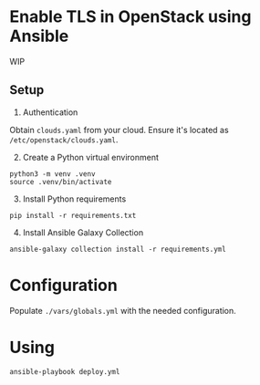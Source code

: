 # Enable TLS in OpenStack using Ansible

WIP

## Setup

1. Authentication

Obtain `clouds.yaml` from your cloud. Ensure it's located as `/etc/openstack/clouds.yaml`.

2. Create a Python virtual environment

```
python3 -m venv .venv
source .venv/bin/activate
```

3. Install Python requirements

```
pip install -r requirements.txt
```

4. Install Ansible Galaxy Collection

```
ansible-galaxy collection install -r requirements.yml
```

# Configuration

Populate `./vars/globals.yml` with the needed configuration.

# Using

    ansible-playbook deploy.yml
